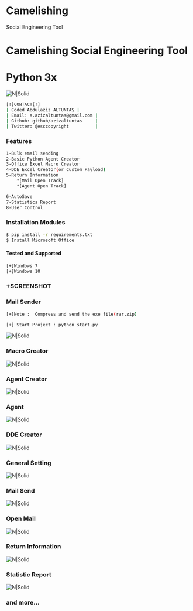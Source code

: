 # Camelishing
 Social Engineering Tool
# Camelishing Social Engineering Tool

# Python 3x
![N|Solid](https://camo.githubusercontent.com/3b6539ac63635dcdd5579173803e560aadb0c094/68747470733a2f2f6261646765732e66726170736f66742e636f6d2f6f732f6d69742f6d69742e706e673f763d313033)

```sh
[!]CONTACT[!]
| Coded Abdulaziz ALTUNTAŞ |
| Email: a.azizaltuntas@gmail.com |
| Github: github/azizaltuntas     |
| Twitter: @esccopyright          |
```

### Features
```sh
1-Bulk email sending
2-Basic Python Agent Creator
3-Office Excel Macro Creator
4-DDE Excel Creator(or Custom Payload)
5-Return İnformation
	*[Mail Open Track]
	*[Agent Open Track]

6-AutoSave
7-Statistics Report
8-User Control
```

### Installation Modules
```sh
$ pip install -r requirements.txt
$ Install Microsoft Office
```

#### Tested and Supported

```sh
[+]Windows 7
[+]Windows 10
```

### +SCREENSHOT

### Mail Sender

```sh
[+]Note :  Compress and send the exe file(rar,zip)

[+] Start Project : python start.py
```

![N|Solid](https://raw.githubusercontent.com/azizaltuntas/Camelishing/master/img/Mailsender.PNG)

### Macro Creator

![N|Solid](https://raw.githubusercontent.com/azizaltuntas/Camelishing/master/img/macrocreator.PNG)

### Agent Creator

![N|Solid](https://raw.githubusercontent.com/azizaltuntas/Camelishing/master/img/agentcreator.PNG)

### Agent

![N|Solid](https://raw.githubusercontent.com/azizaltuntas/Camelishing/master/img/agent.png)

### DDE Creator

![N|Solid](https://raw.githubusercontent.com/azizaltuntas/Camelishing/master/img/ddecreator.PNG)

### General Setting

![N|Solid](https://raw.githubusercontent.com/azizaltuntas/Camelishing/master/img/generalsettings.PNG)

### Mail Send

![N|Solid](https://raw.githubusercontent.com/azizaltuntas/Camelishing/master/img/mailsend.PNG)

### Open Mail

![N|Solid](https://raw.githubusercontent.com/azizaltuntas/Camelishing/master/img/openmail.PNG)

### Return Information

![N|Solid](https://raw.githubusercontent.com/azizaltuntas/Camelishing/master/img/returninfo.PNG)

### Statistic Report

![N|Solid](https://raw.githubusercontent.com/azizaltuntas/Camelishing/master/img/statisticreport.PNG)


### and more...


